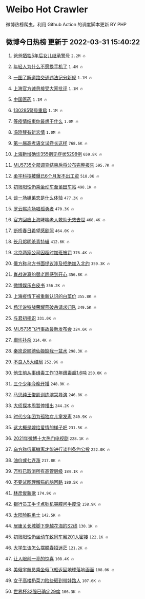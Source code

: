 # Weibo Hot Crawler 



微博热榜爬虫，利用 Github Action 的调度脚本更新 BY PHP 


## 微博今日热榜 更新于 2022-03-31 15:40:22 
1. [爸爸牺牲5年后女儿继承警号](https://s.weibo.com/weibo?q=%23%E7%88%B8%E7%88%B8%E7%89%BA%E7%89%B25%E5%B9%B4%E5%90%8E%E5%A5%B3%E5%84%BF%E7%BB%A7%E6%89%BF%E8%AD%A6%E5%8F%B7%23&Refer=top) `2.2M 🔥` 

1. [年轻人为什么不愿换手机了](https://s.weibo.com/weibo?q=%23%E5%B9%B4%E8%BD%BB%E4%BA%BA%E4%B8%BA%E4%BB%80%E4%B9%88%E4%B8%8D%E6%84%BF%E6%8D%A2%E6%89%8B%E6%9C%BA%E4%BA%86%23&Refer=top) `1.4M 🔥` 

1. [一图了解道路交通违法记分新规](https://s.weibo.com/weibo?q=%23%E4%B8%80%E5%9B%BE%E4%BA%86%E8%A7%A3%E9%81%93%E8%B7%AF%E4%BA%A4%E9%80%9A%E8%BF%9D%E6%B3%95%E8%AE%B0%E5%88%86%E6%96%B0%E8%A7%84%23&Refer=top) `1.1M 🔥` 

1. [上海官方诚恳接受大家批评](https://s.weibo.com/weibo?q=%23%E4%B8%8A%E6%B5%B7%E5%AE%98%E6%96%B9%E8%AF%9A%E6%81%B3%E6%8E%A5%E5%8F%97%E5%A4%A7%E5%AE%B6%E6%89%B9%E8%AF%84%23&Refer=top) `1.1M 🔥` 

1. [中国医药](https://s.weibo.com/weibo?q=%23%E4%B8%AD%E5%9B%BD%E5%8C%BB%E8%8D%AF%23&Refer=top) `1.1M 🔥` 

1. [130285警号重启](https://s.weibo.com/weibo?q=%23130285%E8%AD%A6%E5%8F%B7%E9%87%8D%E5%90%AF%23&Refer=top) `1.1M 🔥` 

1. [等疫情结束你最想干什么](https://s.weibo.com/weibo?q=%23%E7%AD%89%E7%96%AB%E6%83%85%E7%BB%93%E6%9D%9F%E4%BD%A0%E6%9C%80%E6%83%B3%E5%B9%B2%E4%BB%80%E4%B9%88%23&Refer=top) `1.0M 🔥` 

1. [冯晓琴有新恋情](https://s.weibo.com/weibo?q=%23%E5%86%AF%E6%99%93%E7%90%B4%E6%9C%89%E6%96%B0%E6%81%8B%E6%83%85%23&Refer=top) `1.0M 🔥` 

1. [第一届高考语文试卷长这样](https://s.weibo.com/weibo?q=%23%E7%AC%AC%E4%B8%80%E5%B1%8A%E9%AB%98%E8%80%83%E8%AF%AD%E6%96%87%E8%AF%95%E5%8D%B7%E9%95%BF%E8%BF%99%E6%A0%B7%23&Refer=top) `768.6K 🔥` 

1. [上海新增确诊355例无症状5298例](https://s.weibo.com/weibo?q=%23%E4%B8%8A%E6%B5%B7%E6%96%B0%E5%A2%9E%E7%A1%AE%E8%AF%8A355%E4%BE%8B%E6%97%A0%E7%97%87%E7%8A%B65298%E4%BE%8B%23&Refer=top) `659.8K 🔥` 

1. [MU5735全部调查结束后‌‌将公布完整报告](https://s.weibo.com/weibo?q=%23MU5735%E5%85%A8%E9%83%A8%E8%B0%83%E6%9F%A5%E7%BB%93%E6%9D%9F%E5%90%8E%E2%80%8C%E2%80%8C%E5%B0%86%E5%85%AC%E5%B8%83%E5%AE%8C%E6%95%B4%E6%8A%A5%E5%91%8A%23&Refer=top) `595.7K 🔥` 

1. [柔宇科技被曝已6个月发不出工资](https://s.weibo.com/weibo?q=%23%E6%9F%94%E5%AE%87%E7%A7%91%E6%8A%80%E8%A2%AB%E6%9B%9D%E5%B7%B26%E4%B8%AA%E6%9C%88%E5%8F%91%E4%B8%8D%E5%87%BA%E5%B7%A5%E8%B5%84%23&Refer=top) `518.0K 🔥` 

1. [初筛阳性仍乘坐动车至莆田车站](https://s.weibo.com/weibo?q=%23%E5%88%9D%E7%AD%9B%E9%98%B3%E6%80%A7%E4%BB%8D%E4%B9%98%E5%9D%90%E5%8A%A8%E8%BD%A6%E8%87%B3%E8%8E%86%E7%94%B0%E8%BD%A6%E7%AB%99%23&Refer=top) `498.1K 🔥` 

1. [谈一场姐弟恋是什么体验](https://s.weibo.com/weibo?q=%23%E8%B0%88%E4%B8%80%E5%9C%BA%E5%A7%90%E5%BC%9F%E6%81%8B%E6%98%AF%E4%BB%80%E4%B9%88%E4%BD%93%E9%AA%8C%23&Refer=top) `477.3K 🔥` 

1. [罗云熙片场唱孤勇者](https://s.weibo.com/weibo?q=%23%E7%BD%97%E4%BA%91%E7%86%99%E7%89%87%E5%9C%BA%E5%94%B1%E5%AD%A4%E5%8B%87%E8%80%85%23&Refer=top) `470.3K 🔥` 

1. [官方回应上海哮喘老人救助无效去世](https://s.weibo.com/weibo?q=%23%E5%AE%98%E6%96%B9%E5%9B%9E%E5%BA%94%E4%B8%8A%E6%B5%B7%E5%93%AE%E5%96%98%E8%80%81%E4%BA%BA%E6%95%91%E5%8A%A9%E6%97%A0%E6%95%88%E5%8E%BB%E4%B8%96%23&Refer=top) `468.4K 🔥` 

1. [断桥春日希望感剧照](https://s.weibo.com/weibo?q=%23%E6%96%AD%E6%A1%A5%E6%98%A5%E6%97%A5%E5%B8%8C%E6%9C%9B%E6%84%9F%E5%89%A7%E7%85%A7%23&Refer=top) `464.0K 🔥` 

1. [长月烬明杀青特辑](https://s.weibo.com/weibo?q=%23%E9%95%BF%E6%9C%88%E7%83%AC%E6%98%8E%E6%9D%80%E9%9D%92%E7%89%B9%E8%BE%91%23&Refer=top) `412.6K 🔥` 

1. [北京两家公司因超时加班被罚](https://s.weibo.com/weibo?q=%23%E5%8C%97%E4%BA%AC%E4%B8%A4%E5%AE%B6%E5%85%AC%E5%8F%B8%E5%9B%A0%E8%B6%85%E6%97%B6%E5%8A%A0%E7%8F%AD%E8%A2%AB%E7%BD%9A%23&Refer=top) `376.4K 🔥` 

1. [俄方称乌方书面提议涉及拒绝加入北约](https://s.weibo.com/weibo?q=%23%E4%BF%84%E6%96%B9%E7%A7%B0%E4%B9%8C%E6%96%B9%E4%B9%A6%E9%9D%A2%E6%8F%90%E8%AE%AE%E6%B6%89%E5%8F%8A%E6%8B%92%E7%BB%9D%E5%8A%A0%E5%85%A5%E5%8C%97%E7%BA%A6%23&Refer=top) `359.3K 🔥` 

1. [肖战说真的替老顾感到开心](https://s.weibo.com/weibo?q=%23%E8%82%96%E6%88%98%E8%AF%B4%E7%9C%9F%E7%9A%84%E6%9B%BF%E8%80%81%E9%A1%BE%E6%84%9F%E5%88%B0%E5%BC%80%E5%BF%83%23&Refer=top) `356.8K 🔥` 

1. [微博娱乐白皮书](https://s.weibo.com/weibo?q=%23%E5%BE%AE%E5%8D%9A%E5%A8%B1%E4%B9%90%E7%99%BD%E7%9A%AE%E4%B9%A6%23&Refer=top) `356.2K 🔥` 

1. [上海疫情下被重新认识的白菜价](https://s.weibo.com/weibo?q=%23%E4%B8%8A%E6%B5%B7%E7%96%AB%E6%83%85%E4%B8%8B%E8%A2%AB%E9%87%8D%E6%96%B0%E8%AE%A4%E8%AF%86%E7%9A%84%E7%99%BD%E8%8F%9C%E4%BB%B7%23&Refer=top) `355.8K 🔥` 

1. [杨洋说特战荣耀燕破岳请求归队](https://s.weibo.com/weibo?q=%23%E6%9D%A8%E6%B4%8B%E8%AF%B4%E7%89%B9%E6%88%98%E8%8D%A3%E8%80%80%E7%87%95%E7%A0%B4%E5%B2%B3%E8%AF%B7%E6%B1%82%E5%BD%92%E9%98%9F%23&Refer=top) `349.5K 🔥` 

1. [与君初相识](https://s.weibo.com/weibo?q=%E4%B8%8E%E5%90%9B%E5%88%9D%E7%9B%B8%E8%AF%86&Refer=top) `331.0K 🔥` 

1. [MU5735飞行事故最新发布会](https://s.weibo.com/weibo?q=%23MU5735%E9%A3%9E%E8%A1%8C%E4%BA%8B%E6%95%85%E6%9C%80%E6%96%B0%E5%8F%91%E5%B8%83%E4%BC%9A%23&Refer=top) `324.6K 🔥` 

1. [廊坊扑杀](https://s.weibo.com/weibo?q=%E5%BB%8A%E5%9D%8A%E6%89%91%E6%9D%80&Refer=top) `314.4K 🔥` 

1. [秦岚说顺德仙姬缺我一盆水](https://s.weibo.com/weibo?q=%23%E7%A7%A6%E5%B2%9A%E8%AF%B4%E9%A1%BA%E5%BE%B7%E4%BB%99%E5%A7%AC%E7%BC%BA%E6%88%91%E4%B8%80%E7%9B%86%E6%B0%B4%23&Refer=top) `298.3K 🔥` 

1. [不良人5大结局](https://s.weibo.com/weibo?q=%23%E4%B8%8D%E8%89%AF%E4%BA%BA5%E5%A4%A7%E7%BB%93%E5%B1%80%23&Refer=top) `252.9K 🔥` 

1. [他生前从事缉毒工作13年缴毒超1.6吨](https://s.weibo.com/weibo?q=%23%E4%BB%96%E7%94%9F%E5%89%8D%E4%BB%8E%E4%BA%8B%E7%BC%89%E6%AF%92%E5%B7%A5%E4%BD%9C13%E5%B9%B4%E7%BC%B4%E6%AF%92%E8%B6%851.6%E5%90%A8%23&Refer=top) `250.0K 🔥` 

1. [三个少年今晚开播](https://s.weibo.com/weibo?q=%23%E4%B8%89%E4%B8%AA%E5%B0%91%E5%B9%B4%E4%BB%8A%E6%99%9A%E5%BC%80%E6%92%AD%23&Refer=top) `248.9K 🔥` 

1. [马思纯王俊凯训练演哭导演](https://s.weibo.com/weibo?q=%23%E9%A9%AC%E6%80%9D%E7%BA%AF%E7%8E%8B%E4%BF%8A%E5%87%AF%E8%AE%AD%E7%BB%83%E6%BC%94%E5%93%AD%E5%AF%BC%E6%BC%94%23&Refer=top) `246.8K 🔥` 

1. [大侦探本周暂停播出](https://s.weibo.com/weibo?q=%23%E5%A4%A7%E4%BE%A6%E6%8E%A2%E6%9C%AC%E5%91%A8%E6%9A%82%E5%81%9C%E6%92%AD%E5%87%BA%23&Refer=top) `244.2K 🔥` 

1. [时代少年团为孤独症儿童发声](https://s.weibo.com/weibo?q=%23%E6%97%B6%E4%BB%A3%E5%B0%91%E5%B9%B4%E5%9B%A2%E4%B8%BA%E5%AD%A4%E7%8B%AC%E7%97%87%E5%84%BF%E7%AB%A5%E5%8F%91%E5%A3%B0%23&Refer=top) `240.9K 🔥` 

1. [这大概是嫁给爱情的样子吧](https://s.weibo.com/weibo?q=%23%E8%BF%99%E5%A4%A7%E6%A6%82%E6%98%AF%E5%AB%81%E7%BB%99%E7%88%B1%E6%83%85%E7%9A%84%E6%A0%B7%E5%AD%90%E5%90%A7%23&Refer=top) `231.5K 🔥` 

1. [2021年微博十大热门电视剧](https://s.weibo.com/weibo?q=%232021%E5%B9%B4%E5%BE%AE%E5%8D%9A%E5%8D%81%E5%A4%A7%E7%83%AD%E9%97%A8%E7%94%B5%E8%A7%86%E5%89%A7%23&Refer=top) `228.1K 🔥` 

1. [乌方称俄军撤离才能进行谈判条约公投](https://s.weibo.com/weibo?q=%23%E4%B9%8C%E6%96%B9%E7%A7%B0%E4%BF%84%E5%86%9B%E6%92%A4%E7%A6%BB%E6%89%8D%E8%83%BD%E8%BF%9B%E8%A1%8C%E8%B0%88%E5%88%A4%E6%9D%A1%E7%BA%A6%E5%85%AC%E6%8A%95%23&Refer=top) `222.0K 🔥` 

1. [油价或七连涨](https://s.weibo.com/weibo?q=%23%E6%B2%B9%E4%BB%B7%E6%88%96%E4%B8%83%E8%BF%9E%E6%B6%A8%23&Refer=top) `217.8K 🔥` 

1. [万科已取消所有高管层级](https://s.weibo.com/weibo?q=%23%E4%B8%87%E7%A7%91%E5%B7%B2%E5%8F%96%E6%B6%88%E6%89%80%E6%9C%89%E9%AB%98%E7%AE%A1%E5%B1%82%E7%BA%A7%23&Refer=top) `184.1K 🔥` 

1. [不要试图理解猫的脑回路](https://s.weibo.com/weibo?q=%23%E4%B8%8D%E8%A6%81%E8%AF%95%E5%9B%BE%E7%90%86%E8%A7%A3%E7%8C%AB%E7%9A%84%E8%84%91%E5%9B%9E%E8%B7%AF%23&Refer=top) `180.5K 🔥` 

1. [林彦俊新歌](https://s.weibo.com/weibo?q=%23%E6%9E%97%E5%BD%A6%E4%BF%8A%E6%96%B0%E6%AD%8C%23&Refer=top) `174.9K 🔥` 

1. [银行员工手卡点钞机哭腔问手废没](https://s.weibo.com/weibo?q=%23%E9%93%B6%E8%A1%8C%E5%91%98%E5%B7%A5%E6%89%8B%E5%8D%A1%E7%82%B9%E9%92%9E%E6%9C%BA%E5%93%AD%E8%85%94%E9%97%AE%E6%89%8B%E5%BA%9F%E6%B2%A1%23&Refer=top) `158.9K 🔥` 

1. [太阳险胜勇士](https://s.weibo.com/weibo?q=%23%E5%A4%AA%E9%98%B3%E9%99%A9%E8%83%9C%E5%8B%87%E5%A3%AB%23&Refer=top) `142.5K 🔥` 

1. [居庸关长城脚下穿越花海的S2线](https://s.weibo.com/weibo?q=%23%E5%B1%85%E5%BA%B8%E5%85%B3%E9%95%BF%E5%9F%8E%E8%84%9A%E4%B8%8B%E7%A9%BF%E8%B6%8A%E8%8A%B1%E6%B5%B7%E7%9A%84S2%E7%BA%BF%23&Refer=top) `130.1K 🔥` 

1. [初筛阳性仍坐动车致同车厢201人密接](https://s.weibo.com/weibo?q=%23%E5%88%9D%E7%AD%9B%E9%98%B3%E6%80%A7%E4%BB%8D%E5%9D%90%E5%8A%A8%E8%BD%A6%E8%87%B4%E5%90%8C%E8%BD%A6%E5%8E%A2201%E4%BA%BA%E5%AF%86%E6%8E%A5%23&Refer=top) `122.1K 🔥` 

1. [大学生该怎么摆脱春招迷茫](https://s.weibo.com/weibo?q=%23%E5%A4%A7%E5%AD%A6%E7%94%9F%E8%AF%A5%E6%80%8E%E4%B9%88%E6%91%86%E8%84%B1%E6%98%A5%E6%8B%9B%E8%BF%B7%E8%8C%AB%23&Refer=top) `121.2K 🔥` 

1. [让人眼前一亮的惊喜](https://s.weibo.com/weibo?q=%23%E8%AE%A9%E4%BA%BA%E7%9C%BC%E5%89%8D%E4%B8%80%E4%BA%AE%E7%9A%84%E6%83%8A%E5%96%9C%23&Refer=top) `108.4K 🔥` 

1. [美俄宇航员乘坐俄飞船返回地球落地画面](https://s.weibo.com/weibo?q=%23%E7%BE%8E%E4%BF%84%E5%AE%87%E8%88%AA%E5%91%98%E4%B9%98%E5%9D%90%E4%BF%84%E9%A3%9E%E8%88%B9%E8%BF%94%E5%9B%9E%E5%9C%B0%E7%90%83%E8%90%BD%E5%9C%B0%E7%94%BB%E9%9D%A2%23&Refer=top) `108.0K 🔥` 

1. [女子高楼扔菜刀险些砸到带娃路人](https://s.weibo.com/weibo?q=%23%E5%A5%B3%E5%AD%90%E9%AB%98%E6%A5%BC%E6%89%94%E8%8F%9C%E5%88%80%E9%99%A9%E4%BA%9B%E7%A0%B8%E5%88%B0%E5%B8%A6%E5%A8%83%E8%B7%AF%E4%BA%BA%23&Refer=top) `107.6K 🔥` 

1. [世界杯32强已确定29席](https://s.weibo.com/weibo?q=%23%E4%B8%96%E7%95%8C%E6%9D%AF32%E5%BC%BA%E5%B7%B2%E7%A1%AE%E5%AE%9A29%E5%B8%AD%23&Refer=top) `106.3K 🔥` 

